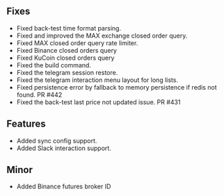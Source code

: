 ## Fixes

- Fixed back-test time format parsing.
- Fixed and improved the MAX exchange closed order query.
- Fixed MAX closed order query rate limiter.
- Fixed Binance closed orders query
- Fixed KuCoin closed orders query
- Fixed the build command.
- Fixed the telegram session restore.
- Fixed the telegram interaction menu layout for long lists.
- Fixed persistence error by fallback to memory persistence if redis not found. PR #442
- Fixed the back-test last price not updated issue. PR #431

## Features

- Added sync config support.
- Added Slack interaction support.

## Minor

- Added Binance futures broker ID
